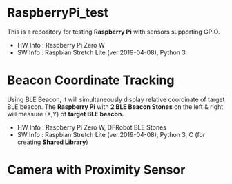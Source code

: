 # RaspberryPi_test
This is a repository for testing **Raspberry Pi** with sensors supporting GPIO.
* HW Info	:	Raspberry Pi Zero W
* SW Info	:	Raspbian Stretch Lite (ver.2019-04-08), Python 3


# Beacon Coordinate Tracking
Using BLE Beacon, it will simultaneously display relative coordinate of target BLE beacon.
The **Raspberry Pi** with **2 BLE Beacon Stones** on the left & right will measure (X,Y) of **target BLE beacon.**
* HW Info	:	Raspberry Pi Zero W, DFRobot BLE Stones
* SW Info	:	Raspbian Stretch Lite (ver.2019-04-08), Python 3, C (for creating **Shared Library**)


# Camera with Proximity Sensor